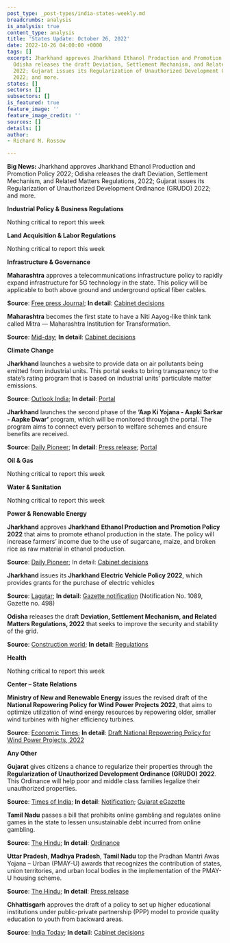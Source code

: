 ```yaml
---
post_type: _post-types/india-states-weekly.md
breadcrumbs: analysis
is_analysis: true
content_type: analysis
title: 'States Update: October 26, 2022'
date: 2022-10-26 04:00:00 +0000
tags: []
excerpt: Jharkhand approves Jharkhand Ethanol Production and Promotion Policy 2022;
  Odisha releases the draft Deviation, Settlement Mechanism, and Related Matters Regulations,
  2022; Gujarat issues its Regularization of Unauthorized Development Ordinance (GRUDO)
  2022; and more.
states: []
sectors: []
subsectors: []
is_featured: true
feature_image: ''
feature_image_credit: ''
sources: []
details: []
author:
- Richard M. Rossow

---
```

**Big News:** Jharkhand approves Jharkhand Ethanol Production and Promotion Policy 2022; Odisha releases the draft Deviation, Settlement Mechanism, and Related Matters Regulations, 2022; Gujarat issues its Regularization of Unauthorized Development Ordinance (GRUDO) 2022; and more.

**Industrial Policy & Business Regulations**

Nothing critical to report this week

**Land Acquisition & Labor Regulations**

Nothing critical to report this week

**Infrastructure & Governance**

**Maharashtra** approves a telecommunications infrastructure policy to rapidly expand infrastructure for 5G technology in the state. This policy will be applicable to both above ground and underground optical fiber cables.

**Source**: [Free press Journal](https://www.freepressjournal.in/mumbai/mumbai-maha-cabinet-approves-policy-to-rapidly-scale-up-infrastructure-for-5g-tech); **In detail**: [Cabinet decisions](https://acrobat.adobe.com/id/urn:aaid:sc:VA6C2:5a2a3499-ea3b-453f-94ea-a64765e00a4e)

**Maharashtra** becomes the first state to have a Niti Aayog-like think tank called Mitra — Maharashtra Institution for Transformation.

**Source**: [Mid-day](https://www.mid-day.com/mumbai/mumbai-news/article/maharashtra-cabinet-gives-nod-to-niti-aayog-like-think-tank-called-mitra-23251514); **In detail**: [Cabinet decisions](https://acrobat.adobe.com/id/urn:aaid:sc:VA6C2:5a2a3499-ea3b-453f-94ea-a64765e00a4e)

**Climate Change**

**Jharkhand** launches a website to provide data on air pollutants being emitted from industrial units. This portal seeks to bring transparency to the state’s rating program that is based on industrial units’ particulate matter emissions.

**Source**: [Outlook India](https://www.outlookindia.com/national/jharkhand-website-launched-to-provide-data-on-industrial-pollution-news-231471?prev); **In detail**: [Portal](http://jsac.jharkhand.gov.in/pollution/)

**Jharkhand** launches the second phase of the **‘Aap Ki Yojana - Aapki Sarkar - Aapke Dwar’** program, which will be monitored through the portal. The program aims to connect every person to welfare schemes and ensure benefits are received.

**Source**: [Daily Pioneer](https://www.dailypioneer.com/2022/state-editions/cm-launches----apki-yojna-apki-sarkar-apke-dwar----programme-from-giridih.html); **In detail**: [Press release](https://cm.jharkhand.gov.in/sites/default/files/Press_Release_1-14-10-2022%28Hindi%29.pdf); [Portal](https://sarkaraapkedwar.jharkhand.gov.in/)

**Oil & Gas**

Nothing critical to report this week

**Water & Sanitation**

Nothing critical to report this week

**Power & Renewable Energy**

**Jharkhand** approves **Jharkhand Ethanol Production and Promotion Policy 2022** that aims to promote ethanol production in the state. The policy will increase farmers’ income due to the use of sugarcane, maize, and broken rice as raw material in ethanol production.

**Source**: [Daily Pioneer](https://www.dailypioneer.com/2022/state-editions/ethanol-production-policy-gets-cabinet-nod.html); In detail: [Cabinet decisions](http://prdjharkhand.in/iprd/view_press_release_photo.php?prid=31829)

**Jharkhand** issues its **Jharkhand Electric Vehicle Policy 2022**, which provides grants for the purchase of electric vehicles

**Source**: [Lagatar](https://lagatar24.com/jharkhand-announces-rs-10000-grant-for-e-scooty-rs-1-50-lakh-for-e-cars/127299/); **In detail**: [Gazette notification](https://jharkhandgazette.nic.in/Notification.aspx) (Notification No. 1089, Gazette no. 498)

**Odisha** releases the draft **Deviation, Settlement Mechanism, and Related Matters Regulations, 2022** that seeks to improve the security and stability of the grid.

**Source**: [Construction world](https://www.constructionworld.in/energy-infrastructure/power-and-renewable-energy/odisha-suggests-amending-the-regulations-governing-deviation-settlement/37057); **In detail**: [Regulations](https://www.orierc.org/(S(nrivi2obvv1btnirvxkwauez))/UploadData/LatestUpdates/248b8a81-b51d-45a9-841a-303aa2f01d6a.pdf)

**Health**

Nothing critical to report this week

**Center – State Relations**

**Ministry of New and Renewable Energy** issues the revised draft of the **National Repowering Policy for Wind Power Projects 2022**, that aims to optimize utilization of wind energy resources by repowering older, smaller wind turbines with higher efficiency turbines.

**Source**: [Economic Times](https://energy.economictimes.indiatimes.com/news/renewable/mnre-issues-draft-national-repowering-policy-for-wind-power-projects-2022/94991874); **In detail**: [Draft National Repowering Policy for Wind Power Projects, 2022](https://mnre.gov.in/img/documents/uploads/file_f-1666005996212.pdf)

**Any Other**

**Gujarat** gives citizens a chance to regularize their properties through the **Regularization of Unauthorized Development Ordinance (GRUDO) 2022**. This Ordinance will help poor and middle class families legalize their unauthorized properties.

**Source**: [Times of India](https://timesofindia.indiatimes.com/city/ahmedabad/government-enacts-law-to-regularize-illegal-constructions-in-gujarat/articleshow/94952808.cms); **In detail**: [Notification](https://acrobat.adobe.com/id/urn:aaid:sc:VA6C2:9befc933-1739-4d38-837c-148ad7dc4f9f); [Gujarat eGazette](https://acrobat.adobe.com/id/urn:aaid:sc:VA6C2:64759c3c-4383-4ce2-bad1-1fc6b5967848)

**Tamil Nadu** passes a bill that prohibits online gambling and regulates online games in the state to lessen unsustainable debt incurred from online gambling.

**Source**: [The Hindu](https://www.thehindu.com/news/national/tamil-nadu/tamil-nadu-assembly-passes-law-banning-online-gambling-regulate-online-games/article66032368.ece); **In detail**: [Ordinance](http://www.stationeryprinting.tn.gov.in/extraordinary/2022/472_Ex_IV_2.pdf)

**Uttar Pradesh**, **Madhya Pradesh**, **Tamil Nadu** top the Pradhan Mantri Awas Yojana – Urban (PMAY-U) awards that recognizes the contribution of states, union territories, and urban local bodies in the implementation of the PMAY-U housing scheme.

**Source**: [The Hindu](https://www.thehindu.com/news/national/pmay-u-scheme-perfect-example-of-cooperative-and-competitive-federalism-puri/article66036130.ece); **In detail**: [Press release](https://www.pib.gov.in/PressReleasePage.aspx?PRID=1870277)

**Chhattisgarh** approves the draft of a policy to set up higher educational institutions under public-private partnership (PPP) model to provide quality education to youth from backward areas.

**Source**: [India Today](https://www.indiatoday.in/education-today/news/story/chhattisgarh-govt-approves-draft-policy-for-higher-educational-institutions-in-ppp-mode-2286785-2022-10-18); **In detail**: [Cabinet decisions](https://acrobat.adobe.com/id/urn:aaid:sc:VA6C2:2d41e75c-8d0b-461b-8ef3-56744cc1aadd)